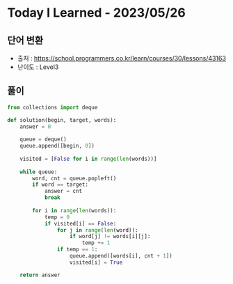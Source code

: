 # Today I Learned - 2023/05/26

## 단어 변환
- 출처 : https://school.programmers.co.kr/learn/courses/30/lessons/43163
- 난이도 : Level3

## 풀이
```python
from collections import deque

def solution(begin, target, words):
    answer = 0
    
    queue = deque()
    queue.append([begin, 0])
    
    visited = [False for i in range(len(words))]
    
    while queue:
        word, cnt = queue.popleft()
        if word == target:
            answer = cnt
            break
        
        for i in range(len(words)):
            temp = 0
            if visited[i] == False:
                for j in range(len(word)):
                    if word[j] != words[i][j]:
                        temp += 1
                if temp == 1:
                    queue.append([words[i], cnt + 1])
                    visited[i] = True

    return answer
```
